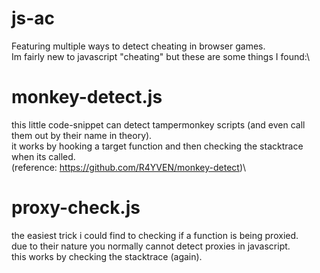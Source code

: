# js-ac
Featuring multiple ways to detect cheating in browser games.\
Im fairly new to javascript "cheating" but these are some things I found:\


# monkey-detect.js
this little code-snippet can detect tampermonkey scripts (and even call them out by their name in theory).\
it works by hooking a target function and then checking the stacktrace when its called.\
(reference: https://github.com/R4YVEN/monkey-detect)\


# proxy-check.js
the easiest trick i could find to checking if a function is being proxied.\
due to their nature you normally cannot detect proxies in javascript.\
this works by checking the stacktrace (again).
